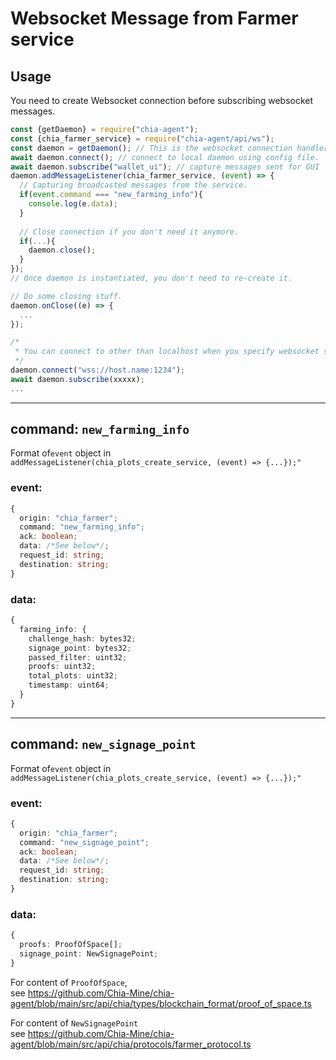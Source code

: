 # Websocket Message from Farmer service

## Usage
You need to create Websocket connection before subscribing websocket messages.  
```js
const {getDaemon} = require("chia-agent");
const {chia_farmer_service} = require("chia-agent/api/ws");
const daemon = getDaemon(); // This is the websocket connection handler
await daemon.connect(); // connect to local daemon using config file.
await daemon.subscribe("wallet_ui"); // capture messages sent for GUI
daemon.addMessageListener(chia_farmer_service, (event) => {
  // Capturing broadcasted messages from the service.
  if(event.command === "new_farming_info"){
    console.log(e.data);
  }
  
  // Close connection if you don't need it anymore.
  if(...){
    daemon.close();
  }
});
// Once daemon is instantiated, you don't need to re-create it.

// Do some closing stuff.
daemon.onClose((e) => {
  ...
});

/*
 * You can connect to other than localhost when you specify websocket server url.
 */
daemon.connect("wss://host.name:1234");
await daemon.subscribe(xxxxx);
...
```

---

## command: `new_farming_info`
Format of`event` object in  
`addMessageListener(chia_plots_create_service, (event) => {...});"`

### event:
```typescript
{
  origin: "chia_farmer";
  command: "new_farming_info";
  ack: boolean;
  data: /*See below*/;
  request_id: string;
  destination: string;
}
```
### data:
```typescript
{
  farming_info: {
    challenge_hash: bytes32;
    signage_point: bytes32;
    passed_filter: uint32;
    proofs: uint32;
    total_plots: uint32;
    timestamp: uint64;
  }
}
```

---

## command: `new_signage_point`
Format of`event` object in  
`addMessageListener(chia_plots_create_service, (event) => {...});"`

### event:
```typescript
{
  origin: "chia_farmer";
  command: "new_signage_point";
  ack: boolean;
  data: /*See below*/;
  request_id: string;
  destination: string;
}
```
### data:
```typescript
{
  proofs: ProofOfSpace[];
  signage_point: NewSignagePoint;
}
```
For content of `ProofOfSpace`,  
see https://github.com/Chia-Mine/chia-agent/blob/main/src/api/chia/types/blockchain_format/proof_of_space.ts

For content of `NewSignagePoint`  
see https://github.com/Chia-Mine/chia-agent/blob/main/src/api/chia/protocols/farmer_protocol.ts
